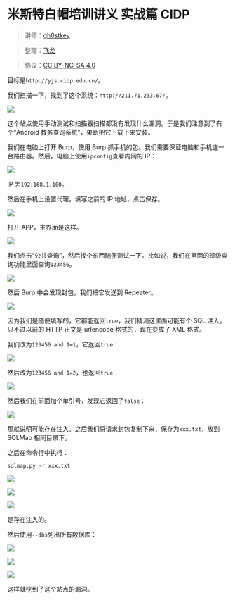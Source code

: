 # 米斯特白帽培训讲义 实战篇 CIDP

> 讲师：[gh0stkey](https://www.zhihu.com/people/gh0stkey/answers)

> 整理：[飞龙](https://github.com/)

> 协议：[CC BY-NC-SA 4.0](http://creativecommons.org/licenses/by-nc-sa/4.0/)

目标是`http://yjs.cidp.edu.cn/`。

我们扫描一下，找到了这个系统：`http://211.71.233.67/`。

![](http://ww4.sinaimg.cn/large/841aea59jw1fb4as0u6noj20vs0hpq4j.jpg)

这个站点使用手动测试和扫描器扫描都没有发现什么漏洞。于是我们注意到了有个“Android 教务查询系统”，果断把它下载下来安装。

我们在电脑上打开 Burp，使用 Burp 抓手机的包。我们需要保证电脑和手机连一台路由器。然后，电脑上使用`ipconfig`查看内网的 IP：

![](http://ww1.sinaimg.cn/large/841aea59jw1fb4as3rii1j20iu0c93zc.jpg)

IP 为`192.168.1.100`。

然后在手机上设置代理，填写之前的 IP 地址，点击保存。

![](http://ww2.sinaimg.cn/large/841aea59jw1fb4as9jm6jj20e80e0t94.jpg)

打开 APP，主界面是这样。

![](http://ww4.sinaimg.cn/large/841aea59jw1fb4asc7codj20e50nh0tz.jpg)

我们点击“公共查询”，然后找个东西随便测试一下。比如说，我们在里面的班级查询功能里面查询`123456`。

![](http://ww4.sinaimg.cn/large/841aea59jw1fb4asfb1cgj20ea0npab1.jpg)

然后 Burp 中会发现封包，我们把它发送到 Repeater。

![](http://ww2.sinaimg.cn/large/841aea59jw1fb4ashqtq0j20rs0maacm.jpg)

因为我们是随便填写的，它都能返回`true`，我们猜测这里面可能有个 SQL 注入。只不过以前的 HTTP 正文是 urlencode 格式的，现在变成了 XML 格式。

我们改为`123456 and 1=1`，它返回`true`：

![](http://ww2.sinaimg.cn/large/841aea59jw1fb4askwa1ij20qx07pgmy.jpg)

然后改为`123456 and 1=2`，也返回`true`：

![](http://ww4.sinaimg.cn/large/841aea59jw1fb4asnh1irj20qz07qwft.jpg)

然后我们在前面加个单引号，发现它返回了`false`：

![](http://ww4.sinaimg.cn/large/841aea59jw1fb4asq7eh2j20qy0820u3.jpg)

那就说明可能存在注入。之后我们将请求封包复制下来，保存为`xxx.txt`，放到 SQLMap 相同目录下。

之后在命令行中执行：

```
sqlmap.py -r xxx.txt
```

![](http://ww1.sinaimg.cn/large/841aea59jw1fb4astyyfpj20iv0c6ta9.jpg)

![](http://ww1.sinaimg.cn/large/841aea59jw1fb4aszmy06j20ir0cctam.jpg)

![](http://ww1.sinaimg.cn/large/841aea59jw1fb4aswporpj20ir0c6tas.jpg)

是存在注入的。

然后使用`--dbs`列出所有数据库：

![](http://ww2.sinaimg.cn/large/841aea59jw1fb4at3ycqxj20is0by75h.jpg)

![](http://ww1.sinaimg.cn/large/841aea59jw1fb4at9f05pj20iv0c6taw.jpg)

![](http://ww1.sinaimg.cn/large/841aea59jw1fb4atbx3ruj20ir0c674t.jpg)

这样就挖到了这个站点的漏洞。
